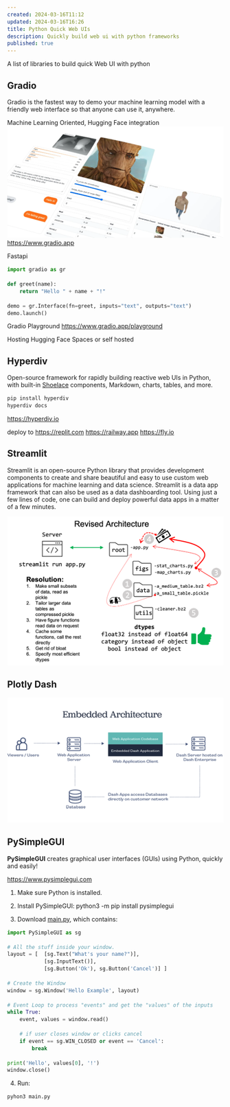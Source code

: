```yaml
---
created: 2024-03-16T11:12
updated: 2024-03-16T16:26
title: Python Quick Web UIs
description: Quickly build web ui with python frameworks
published: true
---
```


A list of libraries to build quick Web UI with python

## Gradio

Gradio is the fastest way to demo your machine learning model with a friendly web interface so that anyone can use it, anywhere.

Machine Learning Oriented, Hugging Face integration
![Pasted image 20240316113520.png](/assets/Pasted%20image%2020240316113520.png)
https://www.gradio.app

Fastapi

```python
import gradio as gr

def greet(name):
    return "Hello " + name + "!"

demo = gr.Interface(fn=greet, inputs="text", outputs="text")
demo.launch()
```

Gradio Playground
https://www.gradio.app/playground

Hosting Hugging Face Spaces or self hosted

## Hyperdiv

Open-source framework for rapidly building reactive web UIs in Python, with built-in [Shoelace](https://shoelace.style/) components, Markdown, charts, tables, and more.

```sh
pip install hyperdiv
hyperdiv docs
```

https://hyperdiv.io

deploy to
https://replit.com
https://railway.app
https://fly.io

## Streamlit

Streamlit is an open-source Python library that provides development components to create and share beautiful and easy to use custom web applications for machine learning and data science. Streamlit is a data app framework that can also be used as a data dashboarding tool. Using just a few lines of code, one can build and deploy powerful data apps in a matter of a few minutes.

![Pasted image 20240316154825.png](/assets/Pasted%20image%2020240316154825.png)

## Plotly Dash

![Pasted image 20240316154911.png](/assets/Pasted%20image%2020240316154911.png)

## PySimpleGUI

**PySimpleGUI** creates graphical user interfaces (GUIs) using Python, quickly and easily!

https://www.pysimplegui.com

1. Make sure Python is installed.
2. Install PySimpleGUI:
   python3 -m pip install pysimplegui

3. Download [main.py](https://901301.pysimplegui.work/main.py), which contains:

```python
import PySimpleGUI as sg

# All the stuff inside your window.
layout = [  [sg.Text("What's your name?")],
			[sg.InputText()],
			[sg.Button('Ok'), sg.Button('Cancel')] ]

# Create the Window
window = sg.Window('Hello Example', layout)

# Event Loop to process "events" and get the "values" of the inputs
while True:
	event, values = window.read()

	# if user closes window or clicks cancel
	if event == sg.WIN_CLOSED or event == 'Cancel':
		break

print('Hello', values[0], '!')
window.close()
```

4. Run:

```python
pyhon3 main.py
```
